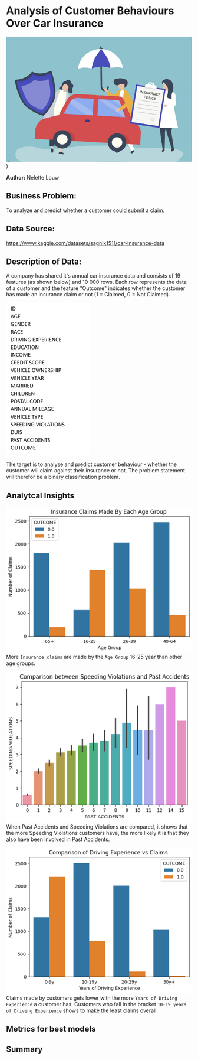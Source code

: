 # **Analysis of Customer Behaviours Over Car Insurance**
![ReadMe Image](https://github.com/nelettelouw/Car-Insurance/blob/main/Car%20Insurance%20Image.PNG))

**Author:** Nelette Louw
## **Business Problem:**
To analyze and predict whether a customer could submit a claim.

## **Data Source:**
https://www.kaggle.com/datasets/sagnik1511/car-insurance-data

## **Description of Data:**
A company has shared it's annual car insurance data and consists of 19 features (as shown below) and 10 000 rows.
Each row represents the data of a customer and the feature "Outcome" indicates whether the customer has made an insurance claim or not (1 = Claimed, 0 = Not Claimed).

![ReadMe Image](https://github.com/nelettelouw/Car-Insurance/blob/main/Car%20Insurance%20Data%20Components.PNG)

The target is to analyse and predict customer behaviour - whether the customer will claim against their insurance or not. The problem statement will therefor be a binary classification problem.

## **Analytcal Insights**
![ReadMe Image](https://github.com/nelettelouw/Car-Insurance/blob/main/Insurance%20Claims%20(Age%20Group).PNG)
More ```Insurance claims``` are made by the ```Age Group``` 16-25 year than other age groups.

![ReadMe Image](https://github.com/nelettelouw/Car-Insurance/blob/main/Past%20Accidents.PNG)
When Past Accidents and Speeding Violations are compared, it shows that the more Speeding Violations customers have, the more likely it is that they also have been involved in Past Accidents.

![ReadMe Image](https://github.com/nelettelouw/Car-Insurance/blob/main/Driving%20Experience.PNG)
Claims made by customers gets lower with the more ```Years of Driving Experience``` a customer has. Customers who fall in the bracket ```10-19 years of Driving Experience``` shows to make the least claims overall.

## **Metrics for best models**


## **Summary**

